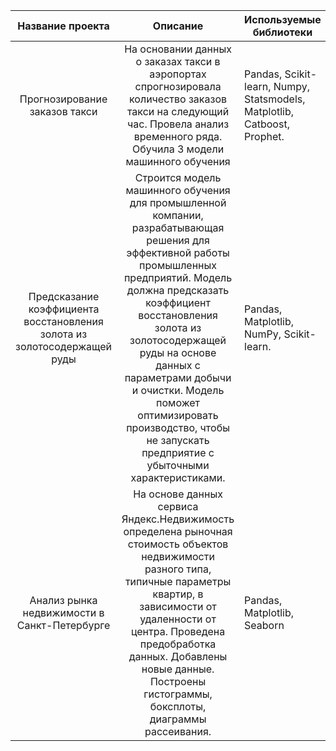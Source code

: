 |                             Название проекта                             |                                                                                                                                                                                        Описание                                                                                                                                                                                        | Используемые библиотеки                                                    |  
|:------------------------------------------------------------------------:|:--------------------------------------------------------------------------------------------------------------------------------------------------------------------------------------------------------------------------------------------------------------------------------------------------------------------------------------------------------------------------------------:|----------------------------------------------------------------------------|
| Прогнозирование заказов такси                                            | На основании данных о заказах такси в аэропортах спрогнозировала количество заказов такси на следующий час. Провела анализ временного ряда. Обучила 3 модели машинного обучения                                                                                                                                                                                                        | Pandas, Scikit-learn, Numpy,  Statsmodels, Matplotlib,  Catboost, Prophet. |
| Предсказание коэффициента восстановления золота из золотосодержащей руды | Строится модель машинного обучения для промышленной компании, разрабатывающая решения для эффективной работы промышленных предприятий. Модель должна предсказать коэффициент восстановления золота из золотосодержащей руды на основе данных с параметрами добычи и очистки. Модель поможет оптимизировать производство, чтобы не запускать предприятие с убыточными характеристиками. | Pandas, Matplotlib, NumPy, Scikit-learn.                                   |
| Анализ рынка недвижимости в Санкт-Петербурге                             | На основе данных сервиса Яндекс.Недвижимость определена рыночная стоимость объектов недвижимости разного типа, типичные параметры квартир, в зависимости от удаленности от центра. Проведена предобработка данных. Добавлены новые данные. Построены гистограммы, боксплоты, диаграммы рассеивания.                                                                                    | Pandas, Matplotlib, Seaborn                                                |
